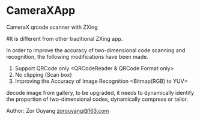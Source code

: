 # CameraXApp
CameraX qrcode scanner with ZXing

#It is different from other traditional ZXing app.

In order to improve the accuracy of two-dimensional code scanning and recognition,
the following modifications have been made.

1. Support QRCode only <QRCodeReader & QRCode Format only>
2. No clipping (Scan box)
3. Improving the Accuracy of Image Recognition <Bitmap(RGB) to YUV>

decode image from gallery, to be upgraded, it needs to dynamically identify the proportion of two-dimensional codes, dynamically compress or tailor.

Author: Zor Ouyang <zorouyang@163.com>